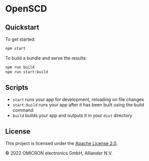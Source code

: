 # OpenSCD

## Quickstart

To get started:

```bash
npm start
```

To build a bundle and serve the results:

```bash
npm run build
npm run start:build
```

## Scripts

- `start` runs your app for development, reloading on file changes
- `start:build` runs your app after it has been built using the build command
- `build` builds your app and outputs it in your `dist` directory

## License

This project is licensed under the [Apache License 2.0](LICENSE).

&copy; 2022 OMICRON electronics GmbH, Alliander N.V.
